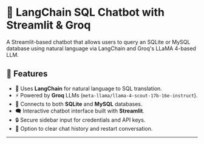 # 💬 LangChain SQL Chatbot with Streamlit & Groq

A Streamlit-based chatbot that allows users to query an SQLite or MySQL database using natural language via LangChain and Groq's LLaMA 4-based LLM.

## 🚀 Features

- 🧠 Uses **LangChain** for natural language to SQL translation.
- ⚡ Powered by **Groq** LLMs (`meta-llama/llama-4-scout-17b-16e-instruct`).
- 🔗 Connects to both **SQLite** and **MySQL** databases.
- 🗨️ Interactive chatbot interface built with **Streamlit**.
- 🔒 Secure sidebar input for credentials and API keys.
- 🧹 Option to clear chat history and restart conversation.

---
